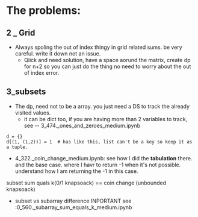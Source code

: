 # The problems:


## 2 _ Grid
- Always spoling the out of index thingy in grid related sums. be very careful. write it down not an issue.
    - Qiick and need solution, have a space aorund the matrix, create dp for n+2 so you can just do the thing
      no need to worry about the out of index error.


## 3_subsets
- The dp, need not to be a array. you just need a DS to track the already visited values.
    - it can be dict too, if you are having more than 2 variables to track, see -- 3_474._ones_and_zeroes_medium.ipynb
```
d = {}
d[(1, (1,2))] = 1  # has like this, list can't be a key so keep it as a tuple.
```
- 4_322._coin_change_medium.ipynb: see how I did the **tabulation** there. and the base case. where I havr to return -1 when it's not possible. understand how I am returning the -1 in this case.


subset sum quals k(0/1 knapsoack) == coin change (unbounded knapsoack)

- subset vs subarray difference INPORTANT see :0_560._subarray_sum_equals_k_medium.ipynb